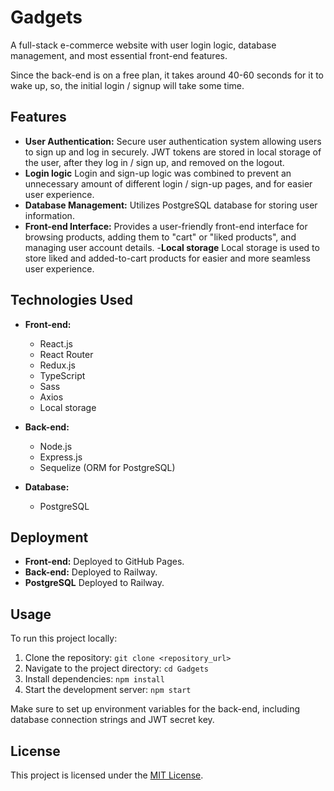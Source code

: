 # Gadgets

A full-stack e-commerce website with user login logic, database management, and most essential front-end features.

Since the back-end is on a free plan, it takes around 40-60 seconds for it to wake up, so, the initial login / signup will take some time.

## Features

- **User Authentication:** Secure user authentication system allowing users to sign up and log in securely. JWT tokens are stored in local storage of the user, after they log in / sign up, and removed on the logout.
- **Login logic** Login and sign-up logic was combined to prevent an unnecessary amount of different login / sign-up pages, and for easier user experience.
- **Database Management:** Utilizes PostgreSQL database for storing user information.
- **Front-end Interface:** Provides a user-friendly front-end interface for browsing products, adding them to "cart" or "liked products", and managing user account details.
-**Local storage** Local storage is used to store liked and added-to-cart products for easier and more seamless user experience.

## Technologies Used

- **Front-end:**
  - React.js
  - React Router
  - Redux.js
  - TypeScript
  - Sass
  - Axios
  - Local storage

- **Back-end:**
  - Node.js
  - Express.js
  - Sequelize (ORM for PostgreSQL)

- **Database:**
  - PostgreSQL

## Deployment

- **Front-end:** Deployed to GitHub Pages.
- **Back-end:** Deployed to Railway.
- **PostgreSQL** Deployed to Railway.

## Usage

To run this project locally:

1. Clone the repository: `git clone <repository_url>`
2. Navigate to the project directory: `cd Gadgets`
3. Install dependencies: `npm install`
4. Start the development server: `npm start`

Make sure to set up environment variables for the back-end, including database connection strings and JWT secret key.

## License

This project is licensed under the [MIT License](https://opensource.org/licenses/MIT).
